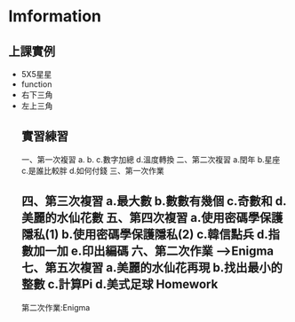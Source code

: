 # Imformation

上課實例
--------
<ul>
  <li>5X5星星</li>
  <li>function</li>
  <li>右下三角</li>
  <li>左上三角</li>

實習練習
--------
一、第一次複習
  a.
  b.
  c.數字加總
  d.溫度轉換
二、第二次複習
  a.閏年
  b.星座
  c.是誰比較胖
  d.如何付錢
三、第一次作業
  
四、第三次複習
  a.最大數
  b.數數有幾個
  c.奇數和
  d.美麗的水仙花數
五、第四次複習
  a.使用密碼學保護隱私(1)
  b.使用密碼學保護隱私(2)
  c.韓信點兵
  d.指數加一加
  e.印出編碼
六、第二次作業
  -->Enigma
七、第五次複習
  a.美麗的水仙花再現
  b.找出最小的整數
  c.計算Pi
  d.美式足球
Homework
---------
第二次作業:Enigma
